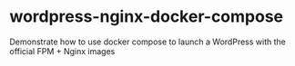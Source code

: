 # wordpress-nginx-docker-compose
Demonstrate how to use docker compose to launch a WordPress with the official FPM + Nginx images
